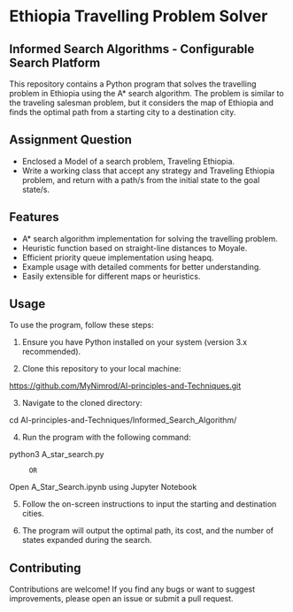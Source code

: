 # Ethiopia Travelling Problem Solver

## Informed Search Algorithms - Configurable Search Platform

This repository contains a Python program that solves the travelling problem in Ethiopia using the A* search algorithm. The problem is similar to the traveling salesman problem, but it considers the map of Ethiopia and finds the optimal path from a starting city to a destination city.

## Assignment Question

- Enclosed a Model of a search problem, Traveling Ethiopia. 
- Write a working class that accept any strategy and Traveling Ethiopia problem, and return with a path/s from the initial state to the goal state/s. 
## Features

- A* search algorithm implementation for solving the travelling problem.
- Heuristic function based on straight-line distances to Moyale.
- Efficient priority queue implementation using heapq.
- Example usage with detailed comments for better understanding.
- Easily extensible for different maps or heuristics.

## Usage

To use the program, follow these steps:

1. Ensure you have Python installed on your system (version 3.x recommended).

2. Clone this repository to your local machine:

https://github.com/MyNimrod/AI-principles-and-Techniques.git

3. Navigate to the cloned directory:

cd AI-principles-and-Techniques/Informed_Search_Algorithm/

4. Run the program with the following command:

python3 A_star_search.py
     
         OR
Open A_Star_Search.ipynb using Jupyter Notebook

5. Follow the on-screen instructions to input the starting and destination cities.

6. The program will output the optimal path, its cost, and the number of states expanded during the search.

## Contributing

Contributions are welcome! If you find any bugs or want to suggest improvements, please open an issue or submit a pull request.
